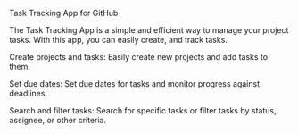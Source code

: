 Task Tracking App for GitHub


The Task Tracking App is a simple and efficient way to manage your project tasks. With this app, you can easily create, and track tasks.


Create projects and tasks: Easily create new projects and add tasks to them.


Set due dates: Set due dates for tasks and monitor progress against deadlines.

Search and filter tasks: Search for specific tasks or filter tasks by status, assignee, or other criteria.





